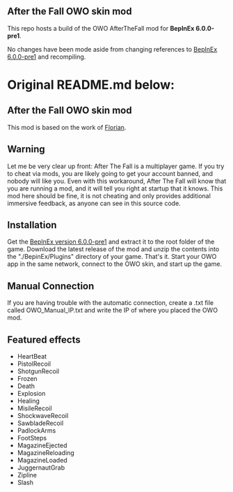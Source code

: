 ## After the Fall OWO skin mod

This repo hosts a build of the OWO AfterTheFall mod for **BepInEx 6.0.0-pre1**.

No changes have been mode aside from changing references to [BepInEx 6.0.0-pre1](https://github.com/BepInEx/BepInEx/releases/tag/v6.0.0-pre.1) and recompiling.

# Original README.md below:

## After the Fall OWO skin mod
This mod is based on the work of [Florian](https://github.com/floh-bhaptics).

## Warning
Let me be very clear up front: After The Fall is a multiplayer game. If you try to cheat via mods, you are likely going to get your account banned, and nobody will like you. Even with this workaround, After The Fall will know that you are running a mod, and it will tell you right at startup that it knows. This mod here should be fine, it is not cheating and only provides additional immersive feedback, as anyone can see in this source code.

## Installation
Get the [BepInEx version 6.0.0-pre1](https://github.com/BepInEx/BepInEx/releases/download/v6.0.0-pre.1/BepInEx_UnityIL2CPP_x64_6.0.0-pre.1.zip) and extract it to the root folder of the game. Download the latest release of the mod and unzip the contents into the "./BepinEx/Plugins" directory of your game. That's it. Start your OWO app in the same network, connect to the OWO skin, and start up the game.

## Manual Connection
If you are having trouble with the automatic connection, create a .txt file called OWO_Manual_IP.txt and write the IP of where you placed the OWO mod.

## Featured effects
- HeartBeat
- PistolRecoil
- ShotgunRecoil
- Frozen
- Death
- Explosion
- Healing
- MisileRecoil
- ShockwaveRecoil
- SawbladeRecoil
- PadlockArms
- FootSteps
- MagazineEjected
- MagazineReloading
- MagazineLoaded
- JuggernautGrab
- Zipline
- Slash
